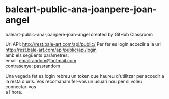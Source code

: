 # baleart-public-ana-joanpere-joan-angel
baleart-public-ana-joanpere-joan-angel created by GitHub Classroom

 Url API: http://rest.bale-art.com/api/public/ 
 Per fer es login accedir a la url http://rest.bale-art.com/api/public/api/login  
 amb els següents paràmetres:  
 email: emailrandom@hotmail.com  
 contrasenya: passrandom  
   
   Una vegada fet es login rebreu un token que haureu d'utilitzar per accedir a  
   la resta d urls. Vos recomanam fer-vos un usuari nou per si voleu connectar-vos  
   a l'hora.
